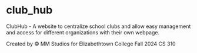 # club_hub

ClubHub - A website to centralize school clubs and allow easy management and access for different organizations with their own webpage.


Created by &copy; MM Studios for Elizabethtown College Fall 2024 CS 310

